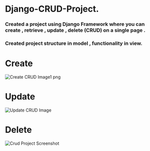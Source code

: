 # Django-CRUD-Project.
### Created a project using Django Framework where you can create , retrieve , update , delete (CRUD) on a single page .
### Created project structure in model , functionality in view.

# Create
![Create CRUD Image1 png ](https://user-images.githubusercontent.com/60343610/114668495-71dfbc80-9d1e-11eb-8a6f-143259bfb72c.png)


# Update
![Update CRUD Image](https://user-images.githubusercontent.com/60343610/114667686-6770f300-9d1d-11eb-910f-5ea7ef3696e6.png)


# Delete
![Crud Project Screenshot](https://user-images.githubusercontent.com/60343610/114664704-b452ca80-9d19-11eb-803c-6893142db9ff.png)

